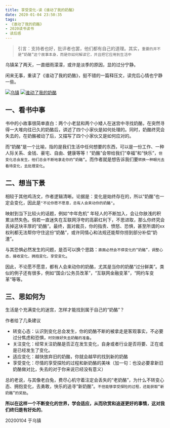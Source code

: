 ```yaml
---
title: 享受变化-读《谁动了我的奶酪》
date: 2020-01-04 23:50:35
tags: 
- 《谁动了我的奶酪》
- 2020读书读书
- 读后感
---
```


> 引言：支持者也好，批评者也罢，他们都有自己的道理。其实，`重要的并不是“奶酪”这个故事本身，而是你如何解读它，并且把它应用到生活中`

乌镇呆了两天，一直细雨濛濛，或许是淡季的原因，显的过分宁静。

闲来无事，重读了《谁动了我的奶酪》，挺不错的一篇释压文，读完后心情也宁静一些。

[![乌镇](http://cuihuan.net/wp_content/new/book/wuzhen.jpeg)](http://cuihuan.net/wp_content/new/book/wuzhen.png)
[![谁动了我的奶酪](http://cuihuan.net/wp_content/new/book/move_cheese.jpeg)](http://cuihuan.net/wp_content/new/book/move_cheese.png)


## 一、看书中事
书中的小故事很简单直白：两个小老鼠和两个小矮人在迷宫中寻找奶酪，在突然寻得一大堆向往已久的奶酪后，讲述了四个小家伙是如何处理的。同时，奶酪终究会失去的，在奶酪被动了后，又描写了四个小家伙又是如何应对的。

而“奶酪”是一个比喻，指的是我们生活中任何想要的东西，可以是一份工作、一种人际关系、金钱、豪宅、自由、健康等等！“奶酪”会带给我们“幸福”和“快乐”，`但变化总会发生，他们总会不断地拿走你的“奶酪”`。而作者就是想告诉我们要`转换一种眼光去看待变化，去处理变化`。


## 二、想当下景
相较于其他鸡汤文，作者逻辑清晰。论据是：变化是始终存在的，所以“奶酪”也一定会变化，因此是`"不论你愿不愿意，总有人会来动你的奶酪"`。

映射到当下比较火的话题，例如“中年危机”
年轻人的不断加入，会让你肤浅的积累淡然失色。倘若一直迷失在互联网浮夸的高薪红利下，不思进取，那么你终究会丢掉这块丰厚的“奶酪”。最终，面对裁员，你的指责、愤怒、恐惧，甚至所谓的xx权利都无法帮你守住这份“奶酪”，或许同情心和法规还能帮你捞到部分补偿“奶渣”。

与其恐惧必然发生的问题，是否可以换个思路：`直面必然会不停变化的“奶酪”，调整心态，接收变化，拥抱变化，享受变化`。

因此，不论愿不愿意，都有人会来动你的奶酪，尤其是当你的奶酪“过分鲜美”。类似的例子还有很多，例如“国企/公务员改革”，“互联网金融变革”，“网约车变革”等等。

## 三、思如何为
生活是个充满变化的迷宫，怎样才能找到属于自己的“奶酪”？

作者给了几条建议
- 转变心态：认识到变化总会发生，你的奶酪不断的被拿走是客观事实，不必要过分焦虑和恐惧，`时刻做好失去奶酪的准备`。
- 关注变化：经常关注奶酪是否正在发生变化，自身或者行业是否将要、正在或是已经发生了变化。
- 适应变化：越快放弃旧的奶酪，你就会越早的找到新的奶酪
- 享受变化：尽情的享受探险的过程和新奶酪的美味（加一句：也没必要拿新旧奶酪做对比，失去的对于你来说已经没有意义）

总的老说，与其像老白兔，费尽心机守着注定会丢失的“老奶酪”，为什么不转变心态、拥抱变化，去勇敢，快乐的追寻“新奶酪”。`不但能够享受探险的过程，还能获取“新奶酪”的奖励`。

**所以在这样一个不断变化的世界，学会适应，从而欣赏和追逐更好的事情，这对我们终归是有好处的**。


20200104 于乌镇
